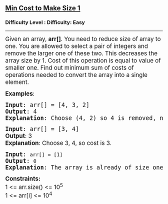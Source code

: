 <h2><a href="https://www.geeksforgeeks.org/problems/min-cost-to-make-size-1/1?page=1&status=unsolved,attempted&sortBy=accuracy">Min Cost to Make Size 1</a></h2><h3>Difficulty Level : Difficulty: Easy</h3><hr><div class="problems_problem_content__Xm_eO"><p><span style="font-size: 14pt;">Given an array, <strong>arr[]</strong>. You need to reduce size of array to one. You are allowed to select a pair of integers and remove the larger one of these two. This decreases the array size by 1. Cost of this operation is equal to value of smaller one. Find out minimum sum of costs of operations needed to convert the array into a single element.</span></p>
<p><span style="font-size: 14pt;"><strong>Examples</strong>:&nbsp;</span></p>
<pre><span style="font-size: 14pt;"><strong>Input</strong>: arr[] = [4, 3, 2]<br><strong>Output</strong>: 4<br><strong>Explanation</strong>: Choose (4, 2) so 4 is removed, new array = {2, 3}. Now choose (2, 3) so 3 is removed. So total cost = 2 + 2 = 4</span></pre>
<pre><span style="font-size: 14pt;"><strong>Input</strong>: arr[] = [3, 4]<br><span style="font-family: -apple-system, BlinkMacSystemFont, 'Segoe UI', Roboto, Oxygen, Ubuntu, Cantarell, 'Open Sans', 'Helvetica Neue', sans-serif;"><strong>Output</strong>: 3<br></span><span style="font-family: -apple-system, BlinkMacSystemFont, 'Segoe UI', Roboto, Oxygen, Ubuntu, Cantarell, 'Open Sans', 'Helvetica Neue', sans-serif;"><strong>Explanation</strong>: Choose 3, 4, so cost is 3. </span></span></pre>
<pre><span style="font-size: 14pt;"><strong>Input</strong>: <code>arr[] = [1]</code></span><br><span style="font-size: 14pt;"><strong>Output</strong>: <code>0</code></span><br><span style="font-size: 14pt;"><strong>Explanation</strong>: The array is already of size one, so no operations are needed.</span></pre>
<p><span style="font-size: 14pt;"><strong>Constraints:</strong><br>1 &lt;= arr.size() &lt;= 10<sup>5<br></sup></span><span style="font-family: -apple-system, BlinkMacSystemFont, 'Segoe UI', Roboto, Oxygen, Ubuntu, Cantarell, 'Open Sans', 'Helvetica Neue', sans-serif; font-size: 18.6667px;">1 &lt;= arr[i] &lt;= 10<sup>4</sup></span></p></div>
